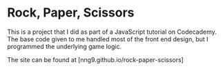 # Rock, Paper, Scissors

This is a project that I did as part of a JavaScript tutorial on Codecademy. The base code given to me handled most of the front end design, but I programmed the underlying game logic. 

The site can be found at [nng9.github.io/rock-paper-scissors]
